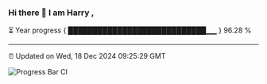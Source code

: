 ### Hi there 👋 I am Harry , 

⏳ Year progress { ████████████████████████████▁▁ } 96.28 %

---

⏰ Updated on Wed, 18 Dec 2024 09:25:29 GMT

![Progress Bar CI](https://github.com/duykhang68/duykhang68/workflows/Progress%20Bar%20CI/badge.svg)
